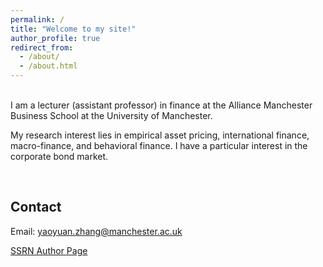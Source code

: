 ```yaml
---
permalink: /
title: "Welcome to my site!"
author_profile: true
redirect_from: 
  - /about/
  - /about.html
---
```


<br>
I am a lecturer (assistant professor) in finance at the Alliance Manchester Business School at the University of Manchester.​ 


My research interest lies in empirical asset pricing, international finance, macro-finance, and behavioral finance. I have a particular interest in the corporate bond market.

<br>

## Contact

Email: yaoyuan.zhang@manchester.ac.uk

[SSRN Author Page](https://papers.ssrn.com/sol3/cf_dev/AbsByAuth.cfm?per_id=2785754)
